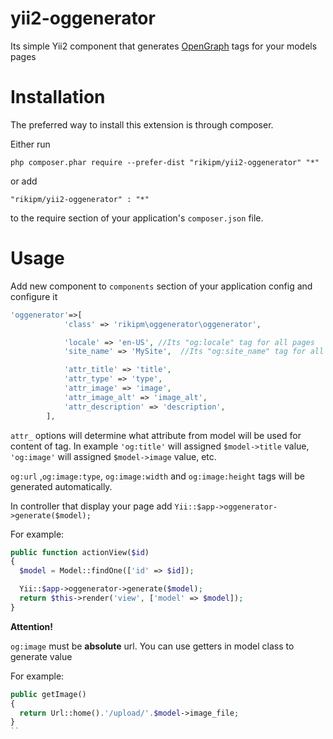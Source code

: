 # yii2-oggenerator
Its simple Yii2 component that generates [OpenGraph](http://ogp.me/) tags for your models pages

# Installation
The preferred way to install this extension is through composer.

Either run

```
php composer.phar require --prefer-dist "rikipm/yii2-oggenerator" "*"
```
or add

```
"rikipm/yii2-oggenerator" : "*"
```
to the require section of your application's `composer.json` file.

# Usage

Add new component to `components` section of your application config and configure it

```php
'oggenerator'=>[
            'class' => 'rikipm\oggenerator\oggenerator',

            'locale' => 'en-US', //Its "og:locale" tag for all pages
            'site_name' => 'MySite',  //Its "og:site_name" tag for all pages

            'attr_title' => 'title',
            'attr_type' => 'type',
            'attr_image' => 'image',
            'attr_image_alt' => 'image_alt',
            'attr_description' => 'description',
        ],
```

`attr_` options will determine what attribute from model will be used for content of tag. 
In example `'og:title'` will assigned `$model->title` value, `'og:image'` will assigned `$model->image` value, etc.

`og:url` ,`og:image:type`, `og:image:width` and `og:image:height` tags will be generated automatically.



In controller that display your page add `Yii::$app->oggenerator->generate($model);`

For example:
```php
public function actionView($id)
{
  $model = Model::findOne(['id' => $id]);

  Yii::$app->oggenerator->generate($model);
  return $this->render('view', ['model' => $model]);
}
```

**Attention!**

`og:image` must be **absolute** url. You can use getters in model class to generate value

For example:
```php
public getImage()
{
  return Url::home().'/upload/'.$model->image_file;
}
``
